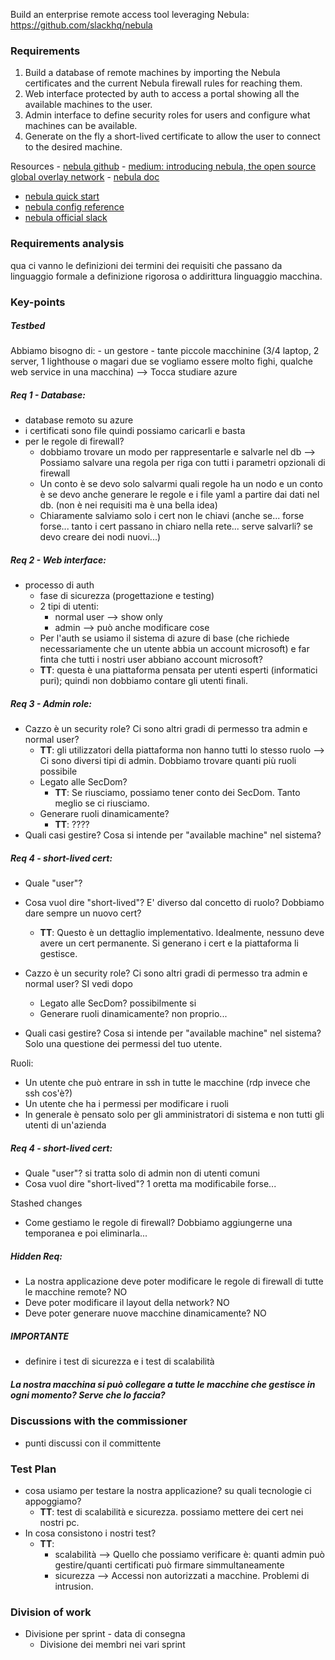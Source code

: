 Build an enterprise remote access tool leveraging Nebula: https://github.com/slackhq/nebula
### Requirements
1) Build a database of remote machines by importing the Nebula certificates and the current Nebula firewall rules for reaching them.
2) Web interface protected by auth to access a portal showing all the available machines to the user.
3) Admin interface to define security roles for users and configure what machines can be available.
4) Generate on the fly a short-lived certificate to allow the user to connect to the desired machine.

Resources
- [nebula github](https://github.com/slackhq/nebula)
- [medium: introducing nebula, the open source global overlay network](https://medium.com/several-people-are-coding/introducing-nebula-the-open-source-global-overlay-network-from-slack-884110a5579)
- [nebula doc](https://nebula.defined.net/docs/)
- [nebula quick start](https://nebula.defined.net/docs/guides/quick-start/)
- [nebula config reference](https://nebula.defined.net/docs/config/)
- [nebula official slack](https://join.slack.com/t/nebulaoss/shared_invite/enQtOTA5MDI4NDg3MTg4LTkwY2EwNTI4NzQyMzc0M2ZlODBjNWI3NTY1MzhiOThiMmZlZjVkMTI0NGY4YTMyNjUwMWEyNzNkZTJmYzQxOGU) 

### Requirements analysis
qua ci vanno le definizioni dei termini dei requisiti che passano da linguaggio formale a definizione rigorosa o addirittura linguaggio macchina.

### Key-points
##### Testbed
Abbiamo bisogno di:
	- un gestore
	- tante piccole macchinine (3/4 laptop, 2 server, 1 lighthouse o magari due se vogliamo essere molto fighi, qualche web service in una macchina)
		--> Tocca studiare azure

##### Req 1 - Database: 
- database remoto su azure
- i certificati sono file quindi possiamo caricarli e basta
- per le regole di firewall?
	- dobbiamo trovare un modo per rappresentarle e salvarle nel db
	--> Possiamo salvare una regola per riga con tutti i parametri opzionali di firewall
	- Un conto è se devo solo salvarmi quali regole ha un nodo e un conto è se devo anche generare le regole e i file yaml a partire dai dati nel db. (non è nei requisiti ma è una bella idea)
	- Chiaramente salviamo solo i cert non le chiavi (anche se... forse forse... tanto i cert passano in chiaro nella rete... serve salvarli? se devo creare dei nodi nuovi...)

##### Req 2 - Web interface:
- processo di auth
	- fase di sicurezza (progettazione e testing)
	- 2 tipi di utenti:
		- normal user --> show only
		- admin --> può anche modificare cose
	- Per l'auth se usiamo il sistema di azure di base (che richiede necessariamente che un utente abbia un account microsoft) e far finta che tutti i nostri user abbiano account microsoft?
	- **TT**: questa è una piattaforma pensata per utenti esperti (informatici puri); quindi non dobbiamo contare gli utenti finali. 

##### Req 3 - Admin role:
- Cazzo è un security role? Ci sono altri gradi di permesso tra admin e normal user?
	- **TT**: gli utilizzatori della piattaforma non hanno tutti lo stesso ruolo --> Ci sono diversi tipi di admin. Dobbiamo trovare quanti più ruoli possibile
	- Legato alle SecDom? 
		- **TT**: Se riusciamo, possiamo tener conto dei SecDom. Tanto meglio se ci riusciamo.
	- Generare ruoli dinamicamente? 
		- **TT**:  ????
- Quali casi gestire? Cosa si intende per "available machine" nel sistema?

##### Req 4 - short-lived cert: 
- Quale "user"?
- Cosa vuol dire "short-lived"? E' diverso dal concetto di ruolo? Dobbiamo dare sempre un nuovo cert?
	- **TT**: Questo è un dettaglio implementativo. Idealmente, nessuno deve avere un cert permanente. Si generano i cert e la piattaforma li gestisce.

- Cazzo è un security role? Ci sono altri gradi di permesso tra admin e normal user? SI vedi dopo
	- Legato alle SecDom? possibilmente si
	- Generare ruoli dinamicamente? non proprio...
- Quali casi gestire? Cosa si intende per "available machine" nel sistema? Solo una questione dei permessi del tuo utente.

Ruoli:
- Un utente che può entrare in ssh in tutte le macchine (rdp invece che ssh cos'è?)
- Un utente che ha i permessi per modificare i ruoli
- In generale è pensato solo per gli amministratori di sistema e non tutti gli utenti di un'azienda

##### Req 4 - short-lived cert: 
- Quale "user"? si tratta solo di admin non di utenti comuni
- Cosa vuol dire "short-lived"? 1 oretta ma modificabile forse...

Stashed changes
- Come gestiamo le regole di firewall? Dobbiamo aggiungerne una temporanea e poi eliminarla...

##### Hidden Req:
- La nostra applicazione deve poter modificare le regole di firewall di tutte le macchine remote? NO
- Deve poter modificare il layout della network? NO
- Deve poter generare nuove macchine dinamicamente? NO

##### IMPORTANTE
- definire i test di sicurezza e i test di scalabilità

##### La nostra macchina si può collegare a tutte le macchine che gestisce in ogni momento? Serve che lo faccia?


### Discussions with the commissioner
- punti discussi con il committente

### Test Plan
- cosa usiamo per testare la nostra applicazione? su quali tecnologie ci appoggiamo?
	- **TT**: test di scalabilità e sicurezza. possiamo mettere dei cert nei nostri pc.
- In cosa consistono i nostri test?
	- **TT**: 
		- scalabilità --> Quello che possiamo verificare è: quanti admin può gestire/quanti certificati può firmare simmultaneamente
		- sicurezza --> Accessi non autorizzati a macchine. Problemi di intrusion.

### Division of work
- Divisione per sprint - data di consegna
	- Divisione dei membri nei vari sprint


